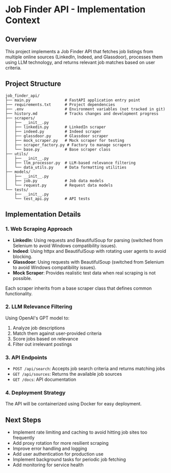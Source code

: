 # Job Finder API - Implementation Context

## Overview
This project implements a Job Finder API that fetches job listings from multiple online sources (LinkedIn, Indeed, and Glassdoor), processes them using LLM technology, and returns relevant job matches based on user criteria.

## Project Structure
```
job_finder_api/
├── main.py               # FastAPI application entry point
├── requirements.txt      # Project dependencies
├── .env                  # Environment variables (not tracked in git)
├── history.md            # Tracks changes and development progress
├── scrapers/
│   ├── __init__.py
│   ├── linkedin.py       # LinkedIn scraper
│   ├── indeed.py         # Indeed scraper
│   ├── glassdoor.py      # Glassdoor scraper
│   ├── mock_scraper.py   # Mock scraper for testing
│   ├── scraper_factory.py # Factory to manage scrapers
│   └── base.py           # Base scraper class
├── utils/
│   ├── __init__.py
│   ├── llm_processor.py  # LLM-based relevance filtering
│   └── data_utils.py     # Data formatting utilities
├── models/
│   ├── __init__.py
│   ├── job.py            # Job data models
│   └── request.py        # Request data models
└── tests/
    ├── __init__.py
    └── test_api.py       # API tests
```

## Implementation Details

### 1. Web Scraping Approach
- **LinkedIn**: Using requests and BeautifulSoup for parsing (switched from Selenium to avoid Windows compatibility issues).
- **Indeed**: Using httpx and BeautifulSoup with rotating user agents to avoid blocking.
- **Glassdoor**: Using requests with BeautifulSoup (switched from Selenium to avoid Windows compatibility issues).
- **Mock Scraper**: Provides realistic test data when real scraping is not possible.

Each scraper inherits from a base scraper class that defines common functionality.

### 2. LLM Relevance Filtering
Using OpenAI's GPT model to:
1. Analyze job descriptions
2. Match them against user-provided criteria
3. Score jobs based on relevance
4. Filter out irrelevant postings

### 3. API Endpoints
- `POST /api/search`: Accepts job search criteria and returns matching jobs
- `GET /api/sources`: Returns the available job sources
- `GET /docs`: API documentation

### 4. Deployment Strategy
The API will be containerized using Docker for easy deployment.

## Next Steps
- Implement rate limiting and caching to avoid hitting job sites too frequently
- Add proxy rotation for more resilient scraping
- Improve error handling and logging
- Add user authentication for production use
- Implement background tasks for periodic job fetching
- Add monitoring for service health
